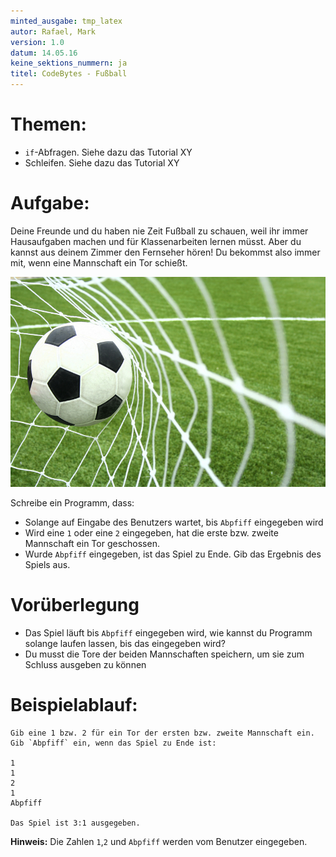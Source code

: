 ```yaml
---
minted_ausgabe: tmp_latex  
autor: Rafael, Mark  
version: 1.0  
datum: 14.05.16  
keine_sektions_nummern: ja  
titel: CodeBytes - Fußball
---
```


# Themen:
- `if`-Abfragen. Siehe dazu das Tutorial XY
- Schleifen. Siehe dazu das Tutorial XY

# Aufgabe:

Deine Freunde und du haben nie Zeit Fußball zu schauen, weil ihr immer
Hausaufgaben machen und für Klassenarbeiten lernen müsst. Aber du kannst
aus deinem Zimmer den Fernseher hören! Du bekommst also immer mit, wenn
eine Mannschaft ein Tor schießt.

![Tor!!!](Fussball_Bild.jpg)

Schreibe ein Programm, dass:

- Solange auf Eingabe des Benutzers wartet, bis `Abpfiff` eingegeben wird
- Wird eine `1` oder eine `2` eingegeben, hat die erste bzw. zweite Mannschaft ein Tor geschossen.
- Wurde `Abpfiff` eingegeben, ist das Spiel zu Ende. Gib das Ergebnis des Spiels aus.


# Vorüberlegung
- Das Spiel läuft bis `Abpfiff` eingegeben wird, wie kannst du Programm solange laufen lassen, bis das eingegeben wird?
- Du musst die Tore der beiden Mannschaften speichern, um sie zum Schluss ausgeben zu können

# Beispielablauf:

```
Gib eine 1 bzw. 2 für ein Tor der ersten bzw. zweite Mannschaft ein.
Gib `Abpfiff` ein, wenn das Spiel zu Ende ist:

1
1
2
1
Abpfiff

Das Spiel ist 3:1 ausgegeben.
```

**Hinweis:** Die Zahlen `1`,`2` und `Abpfiff` werden vom Benutzer eingegeben.
